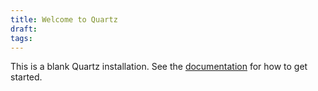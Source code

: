 ```yaml
---
title: Welcome to Quartz
draft: 
tags:
---
```


This is a blank Quartz installation.
See the [documentation](https://quartz.jzhao.xyz) for how to get started.

